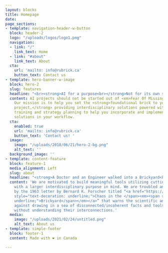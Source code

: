 ```yaml
---
layout: blocks
title: Homepage
date: 
page_sections:
- template: navigation-header-w-button
  block: header-2
  logo: "/uploads/logos/logo1.png"
  navigation:
  - link: "/"
    link_text: Home
  - link: "#about"
    link_text: About
  cta:
    url: 'mailto: info@rubrick.ca'
    button_text: Contact us
- template: hero-banner-w-image
  block: hero-2
  slug: features
  headline: "<br><strong>AI for a purpose<br></strong>Not for its own sake"
  content: AI projects should not be started out of <em>Fear Of Missing Out</em>.
    Our mission is to help you set the <strong>foundational brick to your meaningful
    project,</strong> providing interdisciplinary solutions powered with AI. We offer
    training and strategy planning to help you incorporate and implement custom AI
    solutions in your workflow.
  cta:
    enabled: true
    url: 'mailto: info@rubrick.ca'
    button_text: 'Contact us! '
  image:
    image: "/uploads/2018/06/21/hero-2-bg.png"
    alt_text: ''
  background_image: ''
- template: content-feature
  block: feature-1
  media_alignment: Left
  slug: about
  headline: "<strong>A Doctor and an Engineer walked into a Brickyard<br></strong>"
  content: 'We are motivated to build meaningful tools utilizing cutting edge AI research
    with a larger interdisciplinary purpose in mind. We are troubled and inspired
    by the 1963 letter by Bernard K. Forscher titled “<a href="https://science.sciencemag.org/content/142/3590/339.1"><span
    style="text-decoration: underline;">Chaos in the </span><em><span style="text-decoration:
    underline;">Brickyard</span></em></a>” that warns the scientific and tech community
    against drawing in a sea of disconnected/incoherent facts and tools i.e. <em>bricks</em>
    without understanding their interconnections.'
  media:
    image: "/uploads/2021/02/24/untitled.png"
    alt_text: About us
- template: simple-footer
  block: footer-1
  content: Made with ❤︎ in Canada

---
```


